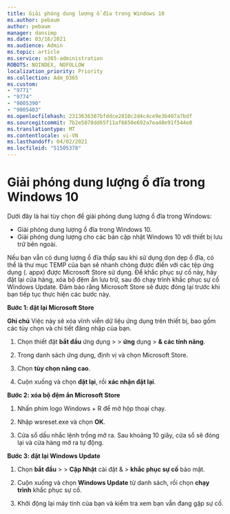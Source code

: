 ```yaml
---
title: Giải phóng dung lượng ổ đĩa trong Windows 10
ms.author: pebaum
author: pebaum
manager: dansimp
ms.date: 03/16/2021
ms.audience: Admin
ms.topic: article
ms.service: o365-administration
ROBOTS: NOINDEX, NOFOLLOW
localization_priority: Priority
ms.collection: Adm_O365
ms.custom:
- "9771"
- "9774"
- "9005390"
- "9005403"
ms.openlocfilehash: 2313636307bfddce2810c2d4c4ce9e3b407a7bdf
ms.sourcegitcommit: 7b2e5078dd65f11af6650e692a7ea48e91f544e0
ms.translationtype: MT
ms.contentlocale: vi-VN
ms.lasthandoff: 04/02/2021
ms.locfileid: "51505378"
---
```

# <a name="free-up-drive-space-in-windows-10"></a>Giải phóng dung lượng ổ đĩa trong Windows 10

Dưới đây là hai tùy chọn để giải phóng dung lượng ổ đĩa trong Windows:

- Giải phóng dung lượng ổ đĩa trong Windows 10.
- Giải phóng dung lượng cho các bản cập nhật Windows 10 với thiết bị lưu trữ bên ngoài.

Nếu bạn vẫn có dung lượng ổ đĩa thấp sau khi sử dụng dọn dẹp ổ đĩa, có thể là thư mục TEMP của bạn sẽ nhanh chóng được điền với các tệp ứng dụng (. appx) được Microsoft Store sử dụng. Để khắc phục sự cố này, hãy đặt lại cửa hàng, xóa bộ đệm ẩn lưu trữ, sau đó chạy trình khắc phục sự cố Windows Update. Đảm bảo rằng Microsoft Store sẽ được đóng lại trước khi bạn tiếp tục thực hiện các bước này.

**Bước 1: đặt lại Microsoft Store**

**Ghi chú** Việc này sẽ xóa vĩnh viễn dữ liệu ứng dụng trên thiết bị, bao gồm các tùy chọn và chi tiết đăng nhập của bạn.

1. Chọn thiết đặt **bắt đầu** ứng dụng  >    >  **ứng** dụng  >  **& các tính năng**.

1. Trong danh sách ứng dụng, định vị và chọn Microsoft Store.

1. Chọn **tùy chọn nâng cao**.

1. Cuộn xuống và chọn **đặt lại**, rồi **xác nhận đặt lại**.

**Bước 2: xóa bộ đệm ẩn Microsoft Store**

1. Nhấn phím logo Windows + R để mở hộp thoại chạy.

1. Nhập wsreset.exe và chọn **OK**.

1. Cửa sổ dấu nhắc lệnh trống mở ra. Sau khoảng 10 giây, cửa sổ sẽ đóng lại và cửa hàng mở ra tự động.

**Bước 3: đặt lại Windows Update**

1. Chọn **bắt đầu**  >    >  **Cập Nhật** cài đặt &  >  **khắc phục sự cố** bảo mật.

1. Cuộn xuống và chọn **Windows Update** từ danh sách, rồi chọn **chạy trình** khắc phục sự cố.

1. Khởi động lại máy tính của bạn và kiểm tra xem bạn vẫn đang gặp sự cố.


